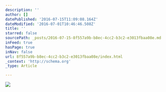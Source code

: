 ```yaml
---
description: ''
author: []
datePublished: '2016-07-15T11:09:08.164Z'
dateModified: '2016-07-01T10:46:46.508Z'
title: ''
starred: false
sourcePath: _posts/2016-07-15-8f557a9b-b8ec-4cc2-b3c2-e3013fbaa08e.md
inFeed: true
hasPage: true
inNav: false
url: 8f557a9b-b8ec-4cc2-b3c2-e3013fbaa08e/index.html
_context: 'http://schema.org'
_type: Article

---
```

![](https://the-grid-user-content.s3-us-west-2.amazonaws.com/737ebfc7-07ce-429c-bca0-f50ae2ea774d.jpg)